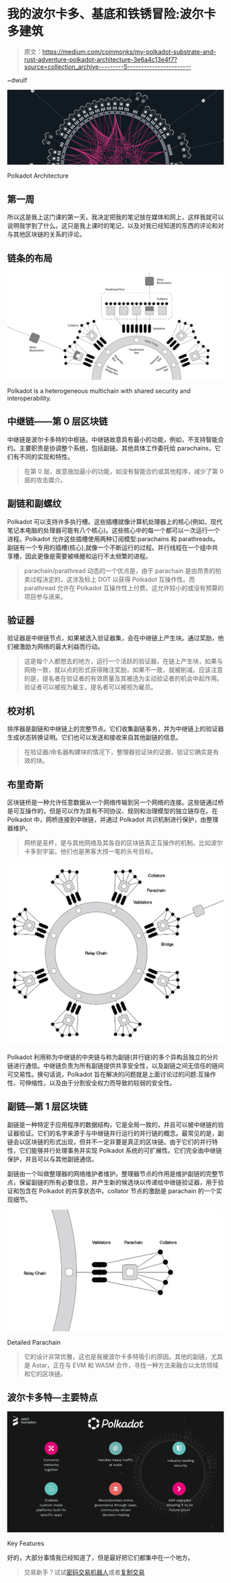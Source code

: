 # 我的波尔卡多、基底和铁锈冒险:波尔卡多建筑

> 原文：<https://medium.com/coinmonks/my-polkadot-substrate-and-rust-adventure-polkadot-architecture-3e6a4c13e4f7?source=collection_archive---------5----------------------->

~dwulf

![](img/65ce85d58b72bb2fa30a4cb0d01415b3.png)

Polkadot Architecture

## 第一周

所以这是我上这门课的第一天，我决定把我的笔记放在媒体和网上，这样我就可以说明我学到了什么。这只是我上课时的笔记，以及对我已经知道的东西的评论和对与其他区块链的关系的评论。

## 链条的布局

![](img/88f93503102818402931fd59ccd842aa.png)

Polkadot is a heterogeneous multichain with shared security and interoperability.

## 中继链——第 0 层区块链

中继链是波尔卡多特的中枢链。中继链故意具有最小的功能，例如，不支持智能合约。主要职责是协调整个系统，包括副链。其他具体工作委托给 parachains，它们有不同的实现和特性。

> 在第 0 层，故意施加最小的功能，如没有智能合约或其他程序，减少了第 0 层的攻击媒介。

## 副链和副螺纹

Polkadot 可以支持许多执行槽。这些插槽就像计算机处理器上的核心(例如，现代笔记本电脑的处理器可能有八个核心)。这些核心中的每一个都可以一次运行一个进程。Polkadot 允许这些插槽使用两种订阅模型:parachains 和 parathreads。副链有一个专用的插槽(核心),就像一个不断运行的过程。并行线程在一个组中共享槽，因此更像是需要被唤醒和运行不太频繁的进程。

> parachain/parathread 动态的一个优点是，由于 parachain 是由昂贵的拍卖过程决定的，这涉及标上 DOT 以获得 Polkadot 互操作性。而 parathread 允许在 Polkadot 互操作性上付费。这允许较小的或没有预算的项目参与进来。

## 验证器

验证器是中继链节点，如果被选入验证器集，会在中继链上产生块。通过奖励，他们被激励为网络的最大利益而行动。

> 这是每个人都想去的地方，运行一个活跃的验证器，在链上产生块，如果与网络一致，就以点的形式获得赌注奖励，如果不一致，就被削减。应该注意的是，提名者在验证者的有效质量及其被选为主动验证者的机会中起作用。验证者可以被视为雇主，提名者可以被视为雇员。

## 校对机

排序器是副链和中继链上的完整节点。它们收集副链事务，并为中继链上的验证器生成状态转换证明。它们也可以发送和接收来自其他副链的信息。

> 在验证器/命名器构建块的情况下，整理器验证块的证据，验证它确实是有效的块。

## 布里奇斯

区块链桥是一种允许任意数据从一个网络传输到另一个网络的连接。这些链通过桥是可互操作的，但是可以作为具有不同协议、规则和治理模型的独立链存在。在 Polkadot 中，网桥连接到中继链，并通过 Polkadot 共识机制进行保护，由整理器维护。

> 网桥是圣杯，是与其他网络及其各自的区块链真正互操作的机制。比如波尔卡多到宇宙。他们也是黑客大捞一笔的头号目标。

![](img/8033f2901d51fafe870fa249f04d993d.png)

Polkadot 利用称为中继链的中央链与称为副链(并行链)的多个异构且独立的分片链进行通信。中继链负责为所有副链提供共享安全性，以及副链之间无信任的链间可交易性。换句话说，Polkadot 旨在解决的问题就是上面讨论过的问题:互操作性、可伸缩性，以及由于分割安全权力而导致的较弱的安全性。

## 副链—第 1 层区块链

副链是一种特定于应用程序的数据结构，它是全局一致的，并且可以被中继链的验证器验证。它们的名字来源于与中继链并行运行的并行链的概念。最常见的是，副链会以区块链的形式出现，但并不一定非要是真正的区块链。由于它们的并行特性，它们能够并行处理事务并实现 Polkadot 系统的可扩展性。它们完全由中继链保护，并且可以与其他副链通信。

副链由一个叫做整理器的网络维护者维护。整理器节点的作用是维护副链的完整节点，保留副链的所有必要信息，并产生新的候选块以传递给中继链验证器，用于验证和包含在 Polkadot 的共享状态中。collator 节点的激励是 parachain 的一个实现细节。

![](img/23c5289f4fd937009f8767b0a072613d.png)

Detailed Parachain

> 它的设计非常优雅，这也是我被波尔卡多特吸引的原因。其他的副链，尤其是 Astar，正在与 EVM 和 WASM 合作，寻找一种方法来融合以太坊领域和它的区块链。

## 波尔卡多特—主要特点

![](img/5d161b3eacffec5139578a8e14465825.png)

Key Features

好的，大部分事情我已经知道了，但是最好把它们都集中在一个地方。

> 交易新手？试试[密码交易机器人](/coinmonks/crypto-trading-bot-c2ffce8acb2a)或者[复制交易](/coinmonks/top-10-crypto-copy-trading-platforms-for-beginners-d0c37c7d698c)